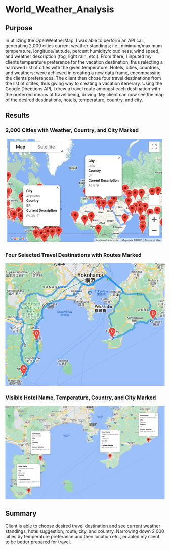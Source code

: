 # World_Weather_Analysis

## Purpose

In utilizing the OpenWeatherMap, I was able to perform an API call, generating 2,000 cities current weather standings; i.e., minimum/maximum temperature, longitude/latitude, percent humidity/cloudiness, wind speed, and weather description (fog, light rain, etc.). From there, I inputed my clients temperature preference for the vacation destination, thus relecting a narrowed list of cities with the given temperature. Hotels, cities, countries, and weathers; were achieved in creating a new data frame, encompassing the clients preferances. The client then chose four travel destinations from the list of citites, thus giving way to creating a vacation itenerary. Using the Google Directions API, I drew a travel route amongst each destination with the preferred means of travel being, driving. My client can now see the map of the desired destinations, hotels, temperature, country, and city. 

## Results

### 2,000 Cities with Weather, Country, and City Marked
![Vacation_Search/WeatherPy_vacation_map](Vacation_Search/WeatherPy_vacation_map.png)

### Four Selected Travel Destinations with Routes Marked
![Vacation_Itinerary/WeatherPy_travel_map](Vacation_Itinerary/WeatherPy_travel_map.png)

### Visible Hotel Name, Temperature, Country, and City Marked
![Vacation_Itinerary/WeatherPy_travel_map_markers](Vacation_Itinerary/WeatherPy_travel_map_markers.png)

## Summary

Client is able to choose desired travel destination and see current weather standings, hotel suggestion, route, city, and country. Narrowing down 2,000 cities by temperature preferance and then location etc., enabled my client to be better prepared for travel.
